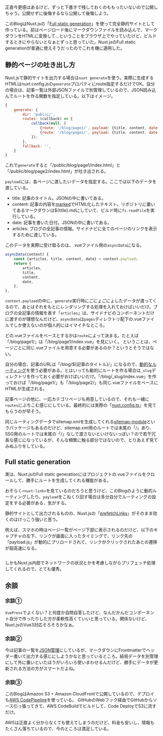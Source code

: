 正直今更感はあるけど、ずっと下書きで残しておくのももったいないので公開しちゃう。公開せずに後悔するなら公開して後悔しよう。

このBlogはNuxt.jsの「[Full static generation](https://nuxtjs.org/blog/going-full-static)」を使って完全静的サイトとして作っている。前はページロード後にマークダウンファイルを読み込んで、マークダウンをHTMLに変換して…ということをブラウザ上でやっていたけど、ビルドするときにやらないとなぁとずっと思っていた。Nuxt.jsのFull static generationが普通に使えそうだったのでこれを機に適用した。

## 静的ページの吐き出し方

Nuxt.jsで静的サイトを出力する場合は`nuxt generate`を使う。実際に生成するHTMLはnuxt.config.jsの`generate`プロパティにroute指定するだけでOK。自分の場合は、記事一覧は外部JSONファイルで別管理しているので、JSON読み込んでルートを作る関数を指定している。以下はイメージ。

```javascript
{
    generate: {
        dir: 'public/',
        routes: (callback) => {
            callback(null, [
                {route: '/blog/page1/', payload: {title, content, date: new Date(date.split('/')), articles}}, // これが1ページ分のデータ
                {route: '/blog/page2/', payload: {title, content, date: new Date(date.split('/')), articles}}
            ]);
        },
        fallback: '',
    }
}
```

これで`generate`すると「/public/blog/page1/index.html」と「/public/blog/page2/index.html」が吐き出される。

`payload`には、各ページに渡したいデータを指定する。ここでは以下のデータを渡している。

- title: 記事のタイトル。JSONの中に書いてある。
- content: 記事の内容を[marked](https://github.com/markedjs/marked)でHTML化したテキスト。リポジトリに置いてあるマークダウンは${title}.mdにしていて、ビルド時に`fs.readFile`を実行している。
- date: 記事を書いた日付。JSONの中に書いてある。
- articles: ブログの全記事の情報。サイドナビに全てのページのリンクを表示するために渡している。

このデータを実際に受け取るのは、.vueファイル側の`asyncData`になる。

```javascript
asyncData(context) {
    const {articles, title, content, date} = context.payload;
    return {
        articles,
        title,
        content,
        date,
    };
},
```

`context.payload`の中に、`generate`実行時にごにょごにょしたデータが渡ってくるので、あとはそれをもとにレンダリングする処理を入れておけばいいだけ。ブログの全記事の情報を表す「`articles`」は、サイドナビのコンポーネントだけに渡すのが理想なんだけど、`asyncData`は`pages`ディレクトリ配下の.vueファイルでしか使えないのが個人的にはイマイチなところ。

どの.vueファイルをベースとするかは`route`によって決まる。たとえば「/blog/page1/」は「/blog/page1/index.vue」を見にいく。
ということは、ページごとに同じ.vueファイルを用意する必要があるのか？というとそうではない。

自分の場合、記事のURLは「/blog/${記事のタイトル}/」になるので、[動的なルーティング](https://ja.nuxtjs.org/docs/2.x/features/file-system-routing/#%E5%8B%95%E7%9A%84%E3%81%AA%E3%83%AB%E3%83%BC%E3%83%86%E3%82%A3%E3%83%B3%E3%82%B0)を使う必要がある。とはいっても動的にルートを作る場合は`_slug`ディレクトリを作っておく必要がおけばいいだけ。「/blog/_slug/index.vue」を作っておけば「/blog/page1/」も「/blog/page2/」も同じ.vueファイルをベースにHTMLが生成される。

記事ページの他に、一応カテゴリページも用意しているので、それも一緒に`routes`にぶちこむ感じにしている。最終的には実際の「[nuxt.config.ts](https://github.com/tkskto/blog/blob/main/nuxt.config.ts)」を見てもらうのが早そう。

同じルーティングデータでsitemap.xmlを生成してくれる[sitemap-module](https://github.com/nuxt-community/sitemap-module)というパッケージもあるのだけど、sitemap.xml用のルートでは末尾の「/」あり、SSG用のルートでは末尾の「/」なしで渡さないといけないっぽい？ので若干冗長な感じになっているが、そんな頻繁に触る部分ではないので、とりあえず見てみぬふりをしている。

## Full static generation

実は、Nuxt.jsのFull static generationにはプロジェクトの.vueファイルをクロールして、勝手にルートを生成してくれる機能がある。

おそらく`<nuxt-link>`を見ているのだろうと思うけど、このBlogのように動的ルーティングしたり、`payload`をこねくり回す場合は多分自分でルーティングの設定をする必要がある、気がする。

静的サイトとして出力されるものの、Nuxt.jsの「[prefetchLinks](https://nuxtjs.org/docs/2.x/features/nuxt-components/#prefetchlinks)」がそのまま効くのはけっこう強いと思う。

例えば、スマホの時はページ一覧がページ下部に表示されるのだけど、以下のキャプチャの左下、リンクが画面に入ったタイミングで、リンク先の「payload.js」が動的にプリロードされて、リンクがクリックされたあとの遷移が超高速になる。

<p class="img"><img src="/blog/images/39/01.webp" alt=""></p>

しかもNuxt.js内部でネットワークの状況とかを考慮しながらプリフェッチ処理してくれるので、とても優秀。

## 余談

### 余談①

`VuePress`でよくない？と何度か自問自答したけど、なんだかんだコンポーネント自分で作ったりした方が柔軟性高くていいと思っている。関係ないけど、Nuxt.jsのVue3対応そろそろかなぁ。

### 余談②

今は記事の一覧を[JSON管理](https://github.com/tkskto/blog/blob/main/assets/articles.json)にしているが、マークダウンにFrontmatterでヘッダー書いて出力する感じにしようかなと思っているところ。結局データを別管理にして外に置いといたほうがいろいろ使いまわせるんだけど、勝手にデータが更新される方法の方がスマートだよね。

### 余談③

このBlogはAmazon S3 + Amazon CloudFrontで公開しているので、デプロイも[AWS CodePipeline](https://ap-northeast-1.console.aws.amazon.com/codesuite/codepipeline/start?region=ap-northeast-1)を使っている。
GitHubのWebフック経由でGitHubからソース引っ張ってきて、AWS CodeBuildでビルドして、Code DeployでS3に流すだけ。

AWSは正直よく分からなくても使えてしまうのだけど、料金も安いし、情報もたくさん落ちているので、今のところは満足している。
